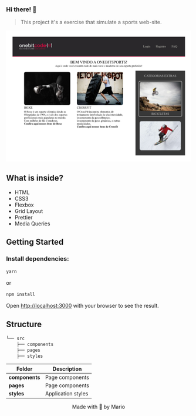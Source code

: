 ### Hi there! 👋

> This project it's a exercise that simulate a sports web-site.
<img width="1426" alt="Captura de Tela 2023-01-23 às 13:36" src="src/components/site-example.jpg">

## What is inside?

- HTML
- CSS3 
- Flexbox
- Grid Layout
- Prettier
- Media Queries

## Getting Started

### Install dependencies:

```bash
yarn
```

or

```bash
npm install
```

Open [http://localhost:3000](http://localhost:3000) with your browser to see the result.

## Structure

```
└── src
    ├── components
    ├── pages
    ├── styles
```

| Folder              | Description                                      |
| ----------          | -------------------------------------------      |
| **components**      | Page components                                  |
| **pages**           | Page components                                  |
| **styles**          | Application styles                               |

<p align="center">Made with 💜 by Mario</p>
